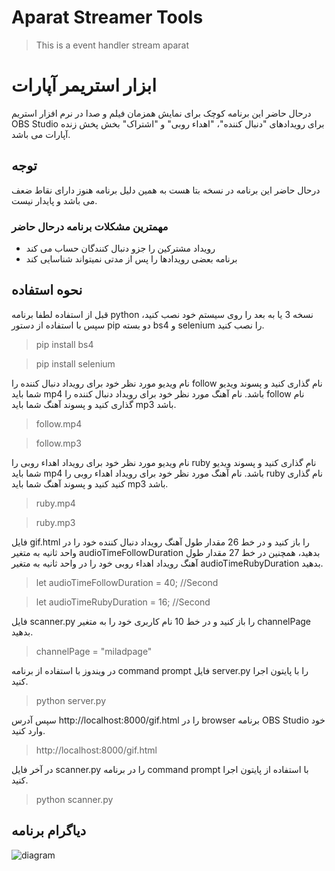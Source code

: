 # Aparat Streamer Tools
 >This is a event handler stream aparat
# ابزار استریمر آپارات
درحال حاضر این برنامه کوچک برای نمایش همزمان فیلم و صدا در نرم افزار استریم OBS Studio برای رویدادهای "دنبال کننده"، "اهداء روبی" و "اشتراک" بخش پخش زنده آپارات می باشد.
## توجه
درحال حاضر این برنامه در نسخه بتا هست به همین دلیل برنامه هنوز دارای نقاط ضعف می باشد و پایدار نیست.
### مهمترین مشکلات برنامه درحال حاضر
* رویداد مشترکین را جزو دنبال کنندگان حساب می کند
* برنامه بعضی رویدادها را پس از مدتی نمیتواند شناسایی کند
  
## نحوه استفاده
قبل از استفاده لطفا برنامه python نسخه 3 یا به بعد را روی سیستم خود نصب کنید، سپس با استفاده از دستور pip دو بسته bs4 و selenium را نصب کنید.
>pip install bs4

>pip install selenium

نام ویدیو مورد نظر خود برای رویداد دنبال کننده را follow نام گذاری کنید و پسوند ویدیو شما باید mp4 باشد. نام آهنگ مورد نظر خود برای رویداد دنبال کننده را follow نام گذاری کنید و پسوند آهنگ شما باید mp3 باشد.

>follow.mp4

>follow.mp3

نام ویدیو مورد نظر خود برای رویداد اهداء روبی را ruby نام گذاری کنید و پسوند ویدیو شما باید mp4 باشد. نام آهنگ مورد نظر خود برای رویداد اهداء روبی را ruby نام گذاری کنید کنید و پسوند آهنگ شما باید mp3 باشد.

>ruby.mp4

>ruby.mp3

فایل gif.html را باز کنید و در خط 26 مقدار طول آهنگ رویداد دنبال کننده خود را در واحد ثانیه به متغیر audioTimeFollowDuration بدهید، همچنین در خط 27 مقدار طول آهنگ رویداد اهداء روبی خود را در واحد ثانیه به متغیر audioTimeRubyDuration بدهید.

>let audioTimeFollowDuration = 40; //Second

>let audioTimeRubyDuration = 16; //Second

فایل scanner.py را باز کنید و در خط 10 نام کاربری خود را به متغیر channelPage بدهید.

>channelPage = "miladpage"

در ویندوز با استفاده از برنامه command prompt فایل server.py را با پایتون اجرا کنید.

>python server.py

سپس آدرس http://localhost:8000/gif.html را در browser برنامه OBS Studio خود وارد کنید.

>http://localhost:8000/gif.html

در آخر فایل scanner.py را در برنامه command prompt با استفاده از پایتون اجرا کنید.

>python scanner.py

## دیاگرام برنامه

![diagram](https://i.postimg.cc/fydqyzHz/x3.png)


